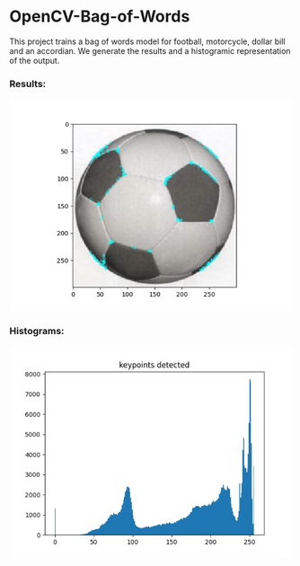 # OpenCV-Bag-of-Words
This project trains a bag of words model for football, motorcycle, dollar bill and an accordian. We generate the results and a histogramic representation of the output.



### Results:
![football](https://github.com/delzadbamji/OpenCV-Bag-of-Words/blob/main/FBBOW.jpeg)

### Histograms:
![football](https://github.com/delzadbamji/OpenCV-Bag-of-Words/blob/main/FBHistoBOW.jpeg)
